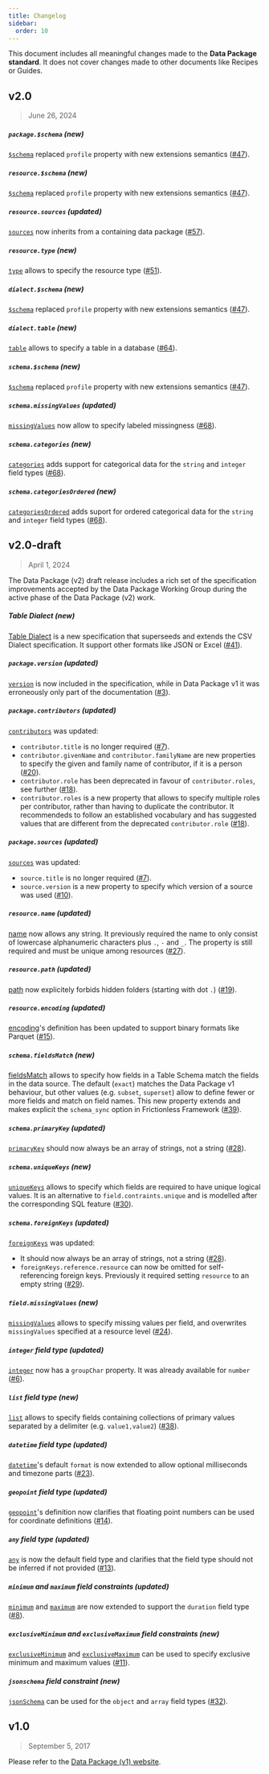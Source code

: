 ```yaml
---
title: Changelog
sidebar:
  order: 10
---
```


This document includes all meaningful changes made to the **Data Package standard**. It does not cover changes made to other documents like Recipes or Guides.

## v2.0

> June 26, 2024

##### `package.$schema` (new)

[`$schema`](/standard/glossary/#profile) replaced `profile` property with new extensions semantics ([#47](https://github.com/frictionlessdata/datapackage-v2-draft/pull/47)).

##### `resource.$schema` (new)

[`$schema`](/standard/glossary/#profile) replaced `profile` property with new extensions semantics ([#47](https://github.com/frictionlessdata/datapackage-v2-draft/pull/47)).

##### `resource.sources` (updated)

[`sources`](/standard/resource/#sources) now inherits from a containing data package ([#57](https://github.com/frictionlessdata/datapackage-v2-draft/pull/57)).

##### `resource.type` (new)

[`type`](/standard/data-resource/#type) allows to specify the resource type ([#51](https://github.com/frictionlessdata/datapackage-v2-draft/pull/51)).

##### `dialect.$schema` (new)

[`$schema`](/standard/glossary/#profile) replaced `profile` property with new extensions semantics ([#47](https://github.com/frictionlessdata/datapackage-v2-draft/pull/47)).

##### `dialect.table` (new)

[`table`](/standard/table-dialect/#table) allows to specify a table in a database ([#64](https://github.com/frictionlessdata/datapackage-v2-draft/pull/64)).

##### `schema.$schema` (new)

[`$schema`](/standard/glossary/#profile) replaced `profile` property with new extensions semantics ([#47](https://github.com/frictionlessdata/datapackage-v2-draft/pull/47)).

##### `schema.missingValues` (updated)

[`missingValues`](/standard/table-schema/#missingValues) now allow to specify labeled missingness ([#68](https://github.com/frictionlessdata/datapackage-v2-draft/pull/68)).

##### `schema.categories` (new)

[`categories`](/standard/table-schema/#categories) adds support for categorical data for the `string` and `integer` field types ([#68](https://github.com/frictionlessdata/datapackage-v2-draft/pull/68)).

##### `schema.categoriesOrdered` (new)

[`categoriesOrdered`](/standard/table-schema/#categoriesOrdered) adds suport for ordered categorical data for the `string` and `integer` field types ([#68](https://github.com/frictionlessdata/datapackage-v2-draft/pull/68)).

## v2.0-draft

> April 1, 2024

The Data Package (v2) draft release includes a rich set of the specification improvements accepted by the Data Package Working Group during the active phase of the Data Package (v2) work.

##### Table Dialect (new)

[Table Dialect](/standard/table-dialect) is a new specification that superseeds and extends the CSV Dialect specification. It support other formats like JSON or Excel ([#41](https://github.com/frictionlessdata/datapackage-v2-draft/pull/41)).

##### `package.version` (updated)

[`version`](/standard/data-package/#version) is now included in the specification, while in Data Package v1 it was erroneously only part of the documentation ([#3](https://github.com/frictionlessdata/datapackage-v2-draft/pull/3)).

##### `package.contributors` (updated)

[`contributors`](/standard/data-package/#contributors) was updated:

- `contributor.title` is no longer required ([#7](https://github.com/frictionlessdata/datapackage-v2-draft/pull/7)).
- `contributor.givenName` and `contributor.familyName` are new properties to specify the given and family name of contributor, if it is a person ([#20](https://github.com/frictionlessdata/datapackage-v2-draft/pull/20)).
- `contributor.role` has been deprecated in favour of `contributor.roles`, see further ([#18](https://github.com/frictionlessdata/datapackage-v2-draft/pull/18)).
- `contributor.roles` is a new property that allows to specify multiple roles per contributor, rather than having to duplicate the contributor. It recommendeds to follow an established vocabulary and has suggested values that are different from the deprecated `contributor.role` ([#18](https://github.com/frictionlessdata/datapackage-v2-draft/pull/18)).

##### `package.sources` (updated)

[`sources`](/standard/data-package/#sources) was updated:

- `source.title` is no longer required ([#7](https://github.com/frictionlessdata/datapackage-v2-draft/pull/7)).
- `source.version` is a new property to specify which version of a source was used ([#10](https://github.com/frictionlessdata/datapackage-v2-draft/pull/10)).

##### `resource.name` (updated)

[name](/standard/data-resource/#name) now allows any string. It previously required the name to only consist of lowercase alphanumeric characters plus `.`, `-` and `_`. The property is still required and must be unique among resources ([#27](https://github.com/frictionlessdata/datapackage-v2-draft/pull/27)).

##### `resource.path` (updated)

[path](/standard/data-resource/#path-or-data-required) now explicitely forbids hidden folders (starting with dot `.`) ([#19](https://github.com/frictionlessdata/datapackage-v2-draft/pull/19)).

##### `resource.encoding` (updated)

[encoding](/standard/data-resource/#encoding)'s definition has been updated to support binary formats like Parquet ([#15](https://github.com/frictionlessdata/datapackage-v2-draft/pull/15)).

##### `schema.fieldsMatch` (new)

[fieldsMatch](/standard/table-schema/#fieldsMatch) allows to specify how fields in a Table Schema match the fields in the data source. The default (`exact`) matches the Data Package v1 behaviour, but other values (e.g. `subset`, `superset`) allow to define fewer or more fields and match on field names. This new property extends and makes explicit the `schema_sync` option in Frictionless Framework ([#39](https://github.com/frictionlessdata/datapackage-v2-draft/pull/39)).

##### `schema.primaryKey` (updated)

[`primaryKey`](/standard/table-schema/#primaryKey) should now always be an array of strings, not a string ([#28](https://github.com/frictionlessdata/datapackage-v2-draft/pull/28)).

##### `schema.uniqueKeys` (new)

[`uniqueKeys`](/standard/table-schema/#uniqueKeys) allows to specify which fields are required to have unique logical values. It is an alternative to `field.contraints.unique` and is modelled after the corresponding SQL feature ([#30](https://github.com/frictionlessdata/datapackage-v2-draft/pull/30)).

##### `schema.foreignKeys` (updated)

[`foreignKeys`](/standard/table-schema/#foreignKeys) was updated:

- It should now always be an array of strings, not a string ([#28](https://github.com/frictionlessdata/datapackage-v2-draft/pull/28)).
- `foreignKeys.reference.resource` can now be omitted for self-referencing foreign keys. Previously it required setting `resource` to an empty string ([#29](https://github.com/frictionlessdata/datapackage-v2-draft/pull/29)).

##### `field.missingValues` (new)

[`missingValues`](/standard/table-schema/#field-missingValues) allows to specify missing values per field, and overwrites `missingValues` specified at a resource level ([#24](https://github.com/frictionlessdata/datapackage-v2-draft/pull/24)).

##### `integer` field type (updated)

[`integer`](/standard/table-schema/#integer) now has a `groupChar` property. It was already available for `number` ([#6](https://github.com/frictionlessdata/datapackage-v2-draft/pull/6)).

##### `list` field type (new)

[`list`](/standard/table-schema/#list) allows to specify fields containing collections of primary values separated by a delimiter (e.g. `value1,value2`) ([#38](https://github.com/frictionlessdata/datapackage-v2-draft/pull/38)).

##### `datetime` field type (updated)

[`datetime`](/standard/table-schema/#datetime)'s default `format` is now extended to allow optional milliseconds and timezone parts ([#23](https://github.com/frictionlessdata/datapackage-v2-draft/pull/23)).

##### `geopoint` field type (updated)

[`geopoint`](/standard/table-schema/#geopoint)'s definition now clarifies that floating point numbers can be used for coordinate definitions ([#14](https://github.com/frictionlessdata/datapackage-v2-draft/pull/14)).

##### `any` field type (updated)

[`any`](/standard/table-schema/#any) is now the default field type and clarifies that the field type should not be inferred if not provided ([#13](https://github.com/frictionlessdata/datapackage-v2-draft/pull/13)).

##### `minimum` and `maximum` field constraints (updated)

[`minimum`](/standard/table-schema/#minimum) and [`maximum`](/standard/table-schema/#maximum) are now extended to support the `duration` field type ([#8](https://github.com/frictionlessdata/datapackage-v2-draft/pull/8)).

##### `exclusiveMinimum` and `exclusiveMaximum` field constraints (new)

[`exclusiveMinimum`](/standard/table-schema/#exclusiveMinimum) and [`exclusiveMaximum`](/standard/table-schema/#exclusiveMaximum) can be used to specify exclusive minimum and maximum values ([#11](https://github.com/frictionlessdata/datapackage-v2-draft/pull/11)).

##### `jsonschema` field constraint (new)

[`jsonSchema`](/standard/table-schema/#jsonSchema) can be used for the `object` and `array` field types ([#32](https://github.com/frictionlessdata/datapackage-v2-draft/pull/32)).

## v1.0

> September 5, 2017

Please refer to the [Data Package (v1) website](https://specs.frictionlessdata.io/).
